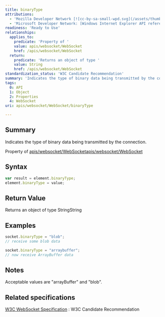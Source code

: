 ```yaml
---
title: binaryType
attributions:
  - 'Mozilla Developer Network [![cc-by-sa-small-wpd.svg](/assets/thumb/8/8c/cc-by-sa-small-wpd.svg/120px-cc-by-sa-small-wpd.svg.png)](http://creativecommons.org/licenses/by-sa/3.0/us/): [Article](https://developer.mozilla.org/en-US/docs/WebSockets/WebSockets_reference/WebSocket)'
  - 'Microsoft Developer Network: [Windows Internet Explorer API reference Article](http://msdn.microsoft.com/en-us/library/ie/hh828809%28v=vs.85%29.aspx)'
readiness: 'Ready to Use'
relationships:
  applies_to:
    predicate: 'Property of '
    value: apis/websocket/WebSocket
    href: /apis/websocket/WebSocket
  return:
    predicate: 'Returns an object of type '
    value: String
    href: /apis/websocket/WebSocket
standardization_status: 'W3C Candidate Recommendation'
summary: 'Indicates the type of binary data being transmitted by the connection.'
tags:
  0: API
  1: Object
  2: Properties
  4: WebSocket
uri: apis/websocket/WebSocket/binaryType

---
```

## <span>Summary</span>

Indicates the type of binary data being transmitted by the connection.

Property of [apis/websocket/WebSocket](/apis/websocket/WebSocket)[apis/websocket/WebSocket](/apis/websocket/WebSocket)

## <span>Syntax</span>

``` js
var result = element.binaryType;
element.binaryType = value;
```

## <span>Return Value</span>

Returns an object of type StringString

## <span>Examples</span>

``` js
socket.binaryType = "blob";
// receive some blob data

socket.binaryType = "arraybuffer";
// now receive ArrayBuffer data
```

## <span>Notes</span>

Acceptable values are "arrayBuffer" and "blob".

## <span>Related specifications</span>

[W3C WebSocket Specification](http://www.w3.org/TR/websockets/)
:   W3C Candidate Recommendation
